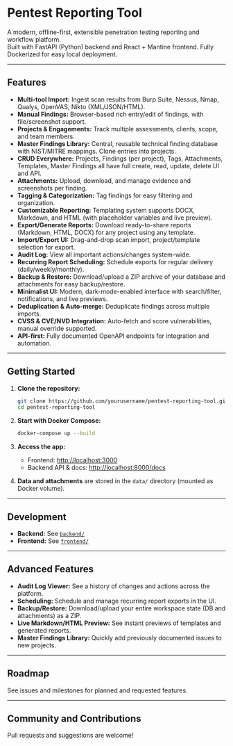 # Pentest Reporting Tool

A modern, offline-first, extensible penetration testing reporting and workflow platform.  
Built with FastAPI (Python) backend and React + Mantine frontend. Fully Dockerized for easy local deployment.

---

## Features

- **Multi-tool Import:** Ingest scan results from Burp Suite, Nessus, Nmap, Qualys, OpenVAS, Nikto (XML/JSON/HTML).
- **Manual Findings:** Browser-based rich entry/edit of findings, with file/screenshot support.
- **Projects & Engagements:** Track multiple assessments, clients, scope, and team members.
- **Master Findings Library:** Central, reusable technical finding database with NIST/MITRE mappings. Clone entries into projects.
- **CRUD Everywhere:** Projects, Findings (per project), Tags, Attachments, Templates, Master Findings all have full create, read, update, delete UI and API.
- **Attachments:** Upload, download, and manage evidence and screenshots per finding.
- **Tagging & Categorization:** Tag findings for easy filtering and organization.
- **Customizable Reporting:** Templating system supports DOCX, Markdown, and HTML (with placeholder variables and live preview).
- **Export/Generate Reports:** Download ready-to-share reports (Markdown, HTML, DOCX) for any project using any template.
- **Import/Export UI:** Drag-and-drop scan import, project/template selection for export.
- **Audit Log:** View all important actions/changes system-wide.
- **Recurring Report Scheduling:** Schedule exports for regular delivery (daily/weekly/monthly).
- **Backup & Restore:** Download/upload a ZIP archive of your database and attachments for easy backup/restore.
- **Minimalist UI:** Modern, dark-mode-enabled interface with search/filter, notifications, and live previews.
- **Deduplication & Auto-merge:** Deduplicate findings across multiple imports.
- **CVSS & CVE/NVD Integration:** Auto-fetch and score vulnerabilities, manual override supported.
- **API-first:** Fully documented OpenAPI endpoints for integration and automation.

---

## Getting Started

1. **Clone the repository:**
   ```sh
   git clone https://github.com/yourusername/pentest-reporting-tool.git
   cd pentest-reporting-tool
   ```

2. **Start with Docker Compose:**
   ```sh
   docker-compose up --build
   ```

3. **Access the app:**
   - Frontend: [http://localhost:3000](http://localhost:3000)
   - Backend API & docs: [http://localhost:8000/docs](http://localhost:8000/docs)

4. **Data and attachments** are stored in the `data/` directory (mounted as Docker volume).

---

## Development

- **Backend:** See [`backend/`](backend/)
- **Frontend:** See [`frontend/`](frontend/)

---

## Advanced Features

- **Audit Log Viewer:** See a history of changes and actions across the platform.
- **Scheduling:** Schedule and manage recurring report exports in the UI.
- **Backup/Restore:** Download/upload your entire workspace state (DB and attachments) as a ZIP.
- **Live Markdown/HTML Preview:** See instant previews of templates and generated reports.
- **Master Findings Library:** Quickly add previously documented issues to new projects.

---

## Roadmap

See issues and milestones for planned and requested features.

---

## Community and Contributions

Pull requests and suggestions are welcome!